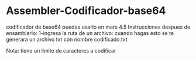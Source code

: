 # Assembler-Codificador-base64
codificador de base64 puedes usarlo en mars 4.5
Instrucciones despues de ensamblarlo: 
1-ingresa la ruta de un archivo: 
cuando hagas esto se te generara un archivo txt con nombre codificado.txt 

Nota: tiene un limite de caracteres a codificar 

